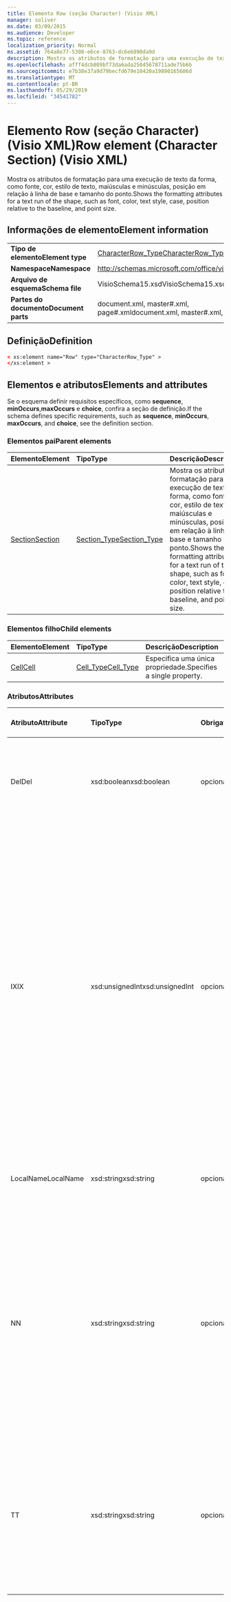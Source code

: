 ```yaml
---
title: Elemento Row (seção Character) (Visio XML)
manager: soliver
ms.date: 03/09/2015
ms.audience: Developer
ms.topic: reference
localization_priority: Normal
ms.assetid: 764a8e77-5308-e6ce-8763-dc6e6090da9d
description: Mostra os atributos de formatação para uma execução de texto da forma, como fonte, cor, estilo de texto, maiúsculas e minúsculas, posição em relação à linha de base e tamanho do ponto.
ms.openlocfilehash: afff4dcb809bf73da6ada25045678711ade75b6b
ms.sourcegitcommit: e7b38e37a9d79becfd679e10420a19890165606d
ms.translationtype: MT
ms.contentlocale: pt-BR
ms.lasthandoff: 05/29/2019
ms.locfileid: "34541782"
---
```

# <a name="row-element-character-section-visio-xml"></a><span data-ttu-id="64743-103">Elemento Row (seção Character) (Visio XML)</span><span class="sxs-lookup"><span data-stu-id="64743-103">Row element (Character Section) (Visio XML)</span></span>

<span data-ttu-id="64743-104">Mostra os atributos de formatação para uma execução de texto da forma, como fonte, cor, estilo de texto, maiúsculas e minúsculas, posição em relação à linha de base e tamanho do ponto.</span><span class="sxs-lookup"><span data-stu-id="64743-104">Shows the formatting attributes for a text run of the shape, such as font, color, text style, case, position relative to the baseline, and point size.</span></span>
  
## <a name="element-information"></a><span data-ttu-id="64743-105">Informações de elemento</span><span class="sxs-lookup"><span data-stu-id="64743-105">Element information</span></span>

|||
|:-----|:-----|
|<span data-ttu-id="64743-106">**Tipo de elemento**</span><span class="sxs-lookup"><span data-stu-id="64743-106">**Element type**</span></span> <br/> |[<span data-ttu-id="64743-107">CharacterRow_Type</span><span class="sxs-lookup"><span data-stu-id="64743-107">CharacterRow_Type</span></span>](characterrow_type-complextypevisio-xml.md) <br/> |
|<span data-ttu-id="64743-108">**Namespace**</span><span class="sxs-lookup"><span data-stu-id="64743-108">**Namespace**</span></span> <br/> |http://schemas.microsoft.com/office/visio/2012/main  <br/> |
|<span data-ttu-id="64743-109">**Arquivo de esquema**</span><span class="sxs-lookup"><span data-stu-id="64743-109">**Schema file**</span></span> <br/> |<span data-ttu-id="64743-110">VisioSchema15.xsd</span><span class="sxs-lookup"><span data-stu-id="64743-110">VisioSchema15.xsd</span></span>  <br/> |
|<span data-ttu-id="64743-111">**Partes do documento**</span><span class="sxs-lookup"><span data-stu-id="64743-111">**Document parts**</span></span> <br/> |<span data-ttu-id="64743-112">document.xml, master#.xml, page#.xml</span><span class="sxs-lookup"><span data-stu-id="64743-112">document.xml, master#.xml, page#.xml</span></span>  <br/> |
   
## <a name="definition"></a><span data-ttu-id="64743-113">Definição</span><span class="sxs-lookup"><span data-stu-id="64743-113">Definition</span></span>

```XML
< xs:element name="Row" type="CharacterRow_Type" >
</xs:element >
```

## <a name="elements-and-attributes"></a><span data-ttu-id="64743-114">Elementos e atributos</span><span class="sxs-lookup"><span data-stu-id="64743-114">Elements and attributes</span></span>

<span data-ttu-id="64743-115">Se o esquema definir requisitos específicos, como **sequence**, **minOccurs**,**maxOccurs** e **choice**, confira a seção de definição.</span><span class="sxs-lookup"><span data-stu-id="64743-115">If the schema defines specific requirements, such as **sequence**, **minOccurs**, **maxOccurs**, and **choice**, see the definition section.</span></span> 
  
### <a name="parent-elements"></a><span data-ttu-id="64743-116">Elementos pai</span><span class="sxs-lookup"><span data-stu-id="64743-116">Parent elements</span></span>

|<span data-ttu-id="64743-117">**Elemento**</span><span class="sxs-lookup"><span data-stu-id="64743-117">**Element**</span></span>|<span data-ttu-id="64743-118">**Tipo**</span><span class="sxs-lookup"><span data-stu-id="64743-118">**Type**</span></span>|<span data-ttu-id="64743-119">**Descrição**</span><span class="sxs-lookup"><span data-stu-id="64743-119">**Description**</span></span>|
|:-----|:-----|:-----|
|[<span data-ttu-id="64743-120">Section</span><span class="sxs-lookup"><span data-stu-id="64743-120">Section</span></span>](section-element-sheet_type-complextypevisio-xml.md) <br/> |[<span data-ttu-id="64743-121">Section_Type</span><span class="sxs-lookup"><span data-stu-id="64743-121">Section_Type</span></span>](section_type-complextypevisio-xml.md) <br/> |<span data-ttu-id="64743-122">Mostra os atributos de formatação para uma execução de texto da forma, como fonte, cor, estilo de texto, maiúsculas e minúsculas, posição em relação à linha de base e tamanho do ponto.</span><span class="sxs-lookup"><span data-stu-id="64743-122">Shows the formatting attributes for a text run of the shape, such as font, color, text style, case, position relative to the baseline, and point size.</span></span>  <br/> |
   
### <a name="child-elements"></a><span data-ttu-id="64743-123">Elementos filho</span><span class="sxs-lookup"><span data-stu-id="64743-123">Child elements</span></span>

|<span data-ttu-id="64743-124">**Elemento**</span><span class="sxs-lookup"><span data-stu-id="64743-124">**Element**</span></span>|<span data-ttu-id="64743-125">**Tipo**</span><span class="sxs-lookup"><span data-stu-id="64743-125">**Type**</span></span>|<span data-ttu-id="64743-126">**Descrição**</span><span class="sxs-lookup"><span data-stu-id="64743-126">**Description**</span></span>|
|:-----|:-----|:-----|
|[<span data-ttu-id="64743-127">Cell</span><span class="sxs-lookup"><span data-stu-id="64743-127">Cell</span></span>](cell-element-character-sectionvisio-xml.md) <br/> |[<span data-ttu-id="64743-128">Cell_Type</span><span class="sxs-lookup"><span data-stu-id="64743-128">Cell_Type</span></span>](cell_type-complextypevisio-xml.md) <br/> |<span data-ttu-id="64743-129">Especifica uma única propriedade.</span><span class="sxs-lookup"><span data-stu-id="64743-129">Specifies a single property.</span></span>  <br/> |
   
### <a name="attributes"></a><span data-ttu-id="64743-130">Atributos</span><span class="sxs-lookup"><span data-stu-id="64743-130">Attributes</span></span>

|<span data-ttu-id="64743-131">**Atributo**</span><span class="sxs-lookup"><span data-stu-id="64743-131">**Attribute**</span></span>|<span data-ttu-id="64743-132">**Tipo**</span><span class="sxs-lookup"><span data-stu-id="64743-132">**Type**</span></span>|<span data-ttu-id="64743-133">**Obrigatório**</span><span class="sxs-lookup"><span data-stu-id="64743-133">**Required**</span></span>|<span data-ttu-id="64743-134">**Descrição**</span><span class="sxs-lookup"><span data-stu-id="64743-134">**Description**</span></span>|<span data-ttu-id="64743-135">**Valores possíveis**</span><span class="sxs-lookup"><span data-stu-id="64743-135">**Possible values**</span></span>|
|:-----|:-----|:-----|:-----|:-----|
|<span data-ttu-id="64743-136">Del</span><span class="sxs-lookup"><span data-stu-id="64743-136">Del</span></span>  <br/> |<span data-ttu-id="64743-137">xsd:boolean</span><span class="sxs-lookup"><span data-stu-id="64743-137">xsd:boolean</span></span>  <br/> |<span data-ttu-id="64743-138">opcional</span><span class="sxs-lookup"><span data-stu-id="64743-138">optional</span></span>  <br/> |<span data-ttu-id="64743-139">Especifica se uma linha que seria herdada de uma forma mestra foi excluída.</span><span class="sxs-lookup"><span data-stu-id="64743-139">Specifies whether a row that would otherwise be inherited from a master shape has been deleted.</span></span>  <br/> |<span data-ttu-id="64743-140">Valores do tipo xsd:boolean.</span><span class="sxs-lookup"><span data-stu-id="64743-140">Values of the xsd:boolean type.</span></span>  <br/> |
|<span data-ttu-id="64743-141">IX</span><span class="sxs-lookup"><span data-stu-id="64743-141">IX</span></span>  <br/> |<span data-ttu-id="64743-142">xsd:unsignedInt</span><span class="sxs-lookup"><span data-stu-id="64743-142">xsd:unsignedInt</span></span>  <br/> |<span data-ttu-id="64743-143">opcional</span><span class="sxs-lookup"><span data-stu-id="64743-143">optional</span></span>  <br/> |<span data-ttu-id="64743-144">Especifica o identificador baseado em um da linha.</span><span class="sxs-lookup"><span data-stu-id="64743-144">Specifies the one-based identifier for the row.</span></span> <span data-ttu-id="64743-145">Ele deve ser unqiue e maior que outros identificadores na mesma seção. O atributo IX é usado somente para as seções caractere, conexão, campo, FillGradient, geometria, camada, LineGradient, parágrafo, revisor, rabisco e guias.</span><span class="sxs-lookup"><span data-stu-id="64743-145">It should be unqiue and greater than other identifiers in the same section.The IX attribute is only used for the Character, Connection, Field, FillGradient, Geometry, Layer, LineGradient, Paragraph, Reviewer, Scratch, and Tabs sections.</span></span> <span data-ttu-id="64743-146">Uma linha pode ter apenas um dos atributos IX ou N.</span><span class="sxs-lookup"><span data-stu-id="64743-146">A row can only have one of the IX or N attributes.</span></span>  <br/> |<span data-ttu-id="64743-147">Valores do tipo xsd:unsignedInt.</span><span class="sxs-lookup"><span data-stu-id="64743-147">Values of the xsd:unsignedInt type.</span></span>  <br/> |
|<span data-ttu-id="64743-148">LocalName</span><span class="sxs-lookup"><span data-stu-id="64743-148">LocalName</span></span>  <br/> |<span data-ttu-id="64743-149">xsd:string</span><span class="sxs-lookup"><span data-stu-id="64743-149">xsd:string</span></span>  <br/> |<span data-ttu-id="64743-150">opcional</span><span class="sxs-lookup"><span data-stu-id="64743-150">optional</span></span>  <br/> |<span data-ttu-id="64743-151">Especifica o nome exclusivo dependente de idioma da linha.</span><span class="sxs-lookup"><span data-stu-id="64743-151">Specifies the unique language-dependent name of the row.</span></span>  <br/> |<span data-ttu-id="64743-152">Valores do tipo xsd:string.</span><span class="sxs-lookup"><span data-stu-id="64743-152">Values of the xsd:string type.</span></span>  <br/> |
|<span data-ttu-id="64743-153">N</span><span class="sxs-lookup"><span data-stu-id="64743-153">N</span></span>  <br/> |<span data-ttu-id="64743-154">xsd:string</span><span class="sxs-lookup"><span data-stu-id="64743-154">xsd:string</span></span>  <br/> |<span data-ttu-id="64743-155">opcional</span><span class="sxs-lookup"><span data-stu-id="64743-155">optional</span></span>  <br/> |<span data-ttu-id="64743-156">Especifica o nome exclusivo independente do idioma da linha. O atributo N é usado apenas para as seções usuário, propriedade, ações, controle, conexão, hiperlink e ActionTag.</span><span class="sxs-lookup"><span data-stu-id="64743-156">Specifies the unique language-independent name of the row.The N attribute is only used for the User, Property, Actions, Control, Connection, Hyperlink, and ActionTag sections.</span></span> <span data-ttu-id="64743-157">Uma linha pode ter apenas um dos atributos IX ou N.</span><span class="sxs-lookup"><span data-stu-id="64743-157">A row can only have one of the IX or N attributes.</span></span>  <br/> |<span data-ttu-id="64743-158">Valores do tipo xsd:string.</span><span class="sxs-lookup"><span data-stu-id="64743-158">Values of the xsd:string type.</span></span>  <br/> |
|<span data-ttu-id="64743-159">T</span><span class="sxs-lookup"><span data-stu-id="64743-159">T</span></span>  <br/> |<span data-ttu-id="64743-160">xsd:string</span><span class="sxs-lookup"><span data-stu-id="64743-160">xsd:string</span></span>  <br/> |<span data-ttu-id="64743-161">opcional</span><span class="sxs-lookup"><span data-stu-id="64743-161">optional</span></span>  <br/> |<span data-ttu-id="64743-162">Especifica o tipo de caminho geométrico representado pela linha e usado na visualização de geometria.</span><span class="sxs-lookup"><span data-stu-id="64743-162">Specifies the type of the geometric path represented by the row and used in geometry visualization.</span></span> <span data-ttu-id="64743-163">O atributo T é usado apenas para a seção Geometry.</span><span class="sxs-lookup"><span data-stu-id="64743-163">The T attribute is only used for the Geometry section.</span></span>  <br/> |<span data-ttu-id="64743-164">Valores do tipo xsd:string.</span><span class="sxs-lookup"><span data-stu-id="64743-164">Values of the xsd:string type.</span></span>  <br/> |
   

